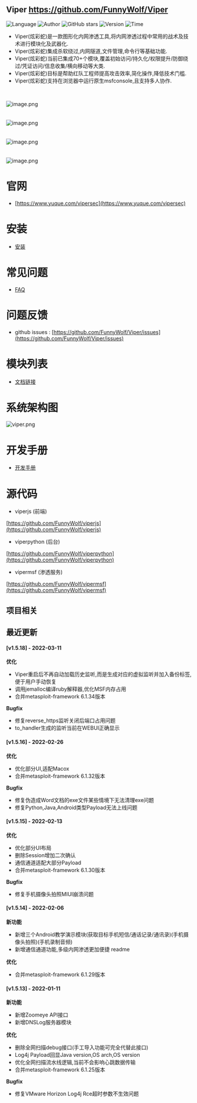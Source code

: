 ## Viper <https://github.com/FunnyWolf/Viper>
<!--auto_detail_badge_begin_0b490ffb61b26b45de3ea5d7dd8a582e-->
![Language](https://img.shields.io/badge/Language-JS/Python-blue)
![Author](https://img.shields.io/badge/Author-FunnyWolf-orange)
![GitHub stars](https://img.shields.io/github/stars/FunnyWolf/Viper.svg?style=flat&logo=github)
![Version](https://img.shields.io/badge/Version-V1.5.18-red)
![Time](https://img.shields.io/badge/Join-20210323-green)
<!--auto_detail_badge_end_fef74f2d7ea73fcc43ff78e05b1e7451-->


- Viper(炫彩蛇)是一款图形化内网渗透工具,将内网渗透过程中常用的战术及技术进行模块化及武器化.
- Viper(炫彩蛇)集成杀软绕过,内网隧道,文件管理,命令行等基础功能.
- Viper(炫彩蛇)当前已集成70+个模块,覆盖初始访问/持久化/权限提升/防御绕过/凭证访问/信息收集/横向移动等大类.
- Viper(炫彩蛇)目标是帮助红队工程师提高攻击效率,简化操作,降低技术门槛.
- Viper(炫彩蛇)支持在浏览器中运行原生msfconsole,且支持多人协作.

<br>

![image.png](https://cdn.nlark.com/yuque/0/2021/png/159259/1631687579184-a2603220-9009-4240-9709-76b503fe8174.png?x-oss-process=image%2Fresize%2Cw_1504%2Climit_0)
<br>
<br>
<br>
![image.png](https://cdn.nlark.com/yuque/0/2021/png/159259/1628573079014-871d0573-ef2a-4267-974b-1026d6ed2466.png?x-oss-process=image%2Fresize%2Cw_1504%2Climit_0)
<br>
<br>
<br>
![image.png](https://cdn.nlark.com/yuque/0/2020/png/159259/1609217703998-8bebe969-7a26-4f75-b2cb-6dca34a39951.png#align=left&display=inline&height=511&margin=%5Bobject%20Object%5D&name=image.png&originHeight=1022&originWidth=2028&size=191127&status=done&style=none&width=1014)
<br>
<br>
<br>
![image.png](https://cdn.nlark.com/yuque/0/2020/png/159259/1609217723155-f57417f1-2229-4386-888a-c8608449643c.png#align=left&display=inline&height=511&margin=%5Bobject%20Object%5D&name=image.png&originHeight=1022&originWidth=2028&size=296317&status=done&style=none&width=1014)
<br>

# 官网

- [https://www.yuque.com/vipersec](https://www.yuque.com/vipersec)

# 安装

- [安装](https://www.yuque.com/vipersec/help/olg1ua)

# 常见问题

- [FAQ](https://www.yuque.com/vipersec/faq)

# 问题反馈

- github issues : [https://github.com/FunnyWolf/Viper/issues](https://github.com/FunnyWolf/Viper/issues)

# 模块列表

- [文档链接](https://www.yuque.com/vipersec/module)

# 系统架构图
![viper.png](https://cdn.nlark.com/yuque/0/2021/png/159259/1627364231093-768d3b07-e044-4a2d-a3fa-e9ebd92a0828.png)

# 开发手册

- [开发手册](https://www.yuque.com/vipersec/code)

# 源代码

- viperjs (前端)

[https://github.com/FunnyWolf/viperjs](https://github.com/FunnyWolf/viperjs)

- viperpython (后台)

[https://github.com/FunnyWolf/viperpython](https://github.com/FunnyWolf/viperpython)

- vipermsf (渗透服务)

[https://github.com/FunnyWolf/vipermsf](https://github.com/FunnyWolf/vipermsf)

<!--auto_detail_active_begin_e1c6fb434b6f0baf6912c7a1934f772b-->
## 项目相关


## 最近更新

#### [v1.5.18] - 2022-03-11

**优化**  
- Viper重启后不再自动加载历史监听,而是生成对应的虚拟监听并加入备份标签,便于用户手动恢复  
- 调用jemalloc编译ruby解释器,优化MSF内存占用  
- 合并metasploit-framework 6.1.34版本  

**Bugfix**  
- 修复reverse_https监听关闭后端口占用问题  
- to_handler生成的监听当前在WEBUI正确显示

#### [v1.5.16] - 2022-02-26

**优化**  
- 优化部分UI,适配Macox  
- 合并metasploit-framework 6.1.32版本  

**Bugfix**  
- 修复伪造成Word文档的exe文件某些情境下无法清理exe问题  
- 修复Python,Java,Android类型Payload无法上线问题

#### [v1.5.15] - 2022-02-13

**优化**  
- 优化部分UI布局  
- 删除Session增加二次确认  
- 通信通道适配大部分Payload  
- 合并metasploit-framework 6.1.30版本  

**Bugfix**  
- 修复手机摄像头拍照MIUI崩溃问题

#### [v1.5.14] - 2022-02-06

**新功能**  
- 新增三个Android教学演示模块(获取目标手机短信/通话记录/通讯录)(手机摄像头拍照)(手机录制音频)  
- 新增通信通道功能,多级内网渗透更加便捷 readme  

**优化**  
- 合并metasploit-framework 6.1.29版本

#### [v1.5.13] - 2022-01-11

**新功能**  
- 新增Zoomeye API接口
- 新增DNSLog服务器模块

**优化**  
- 删除全网扫描debug接口(手工导入功能可完全代替此接口)
- Log4j Payload回显Java version,OS arch,OS version
- 优化全网扫描流水线逻辑,当前不会影响心跳数据传输
- 合并metasploit-framework 6.1.25版本

**Bugfix**  
- 修复VMware Horizon Log4j Rce超时参数不生效问题

<!--auto_detail_active_end_f9cf7911015e9913b7e691a7a5878527-->
